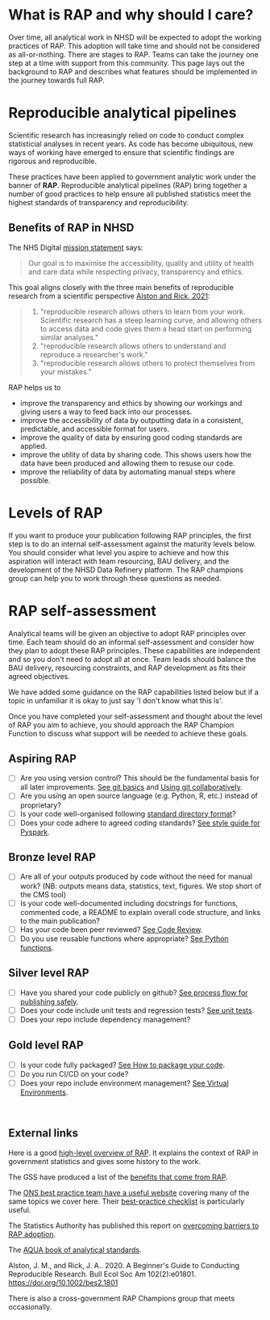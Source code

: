 # What is RAP and why should I care?
Over time, all analytical work in NHSD will be expected to adopt the working practices of RAP. This adoption will take time and should not be considered as all-or-nothing. There are stages to RAP. Teams can take the journey one step at a time with support from this community. This page lays out the background to RAP and describes what features should be implemented in the journey towards full RAP. 

# Reproducible analytical pipelines
Scientific research has increasingly relied on code to conduct complex statisticial analyses in recent years. As code has become ubiquitous, new ways of working have emerged to ensure that scientific findings are rigorous and reproducible. 

These practices have been applied to government analytic work under the banner of **RAP**. Reproducible analytical pipelines (RAP) bring together a number of good practices to help ensure all published statistics meet the highest standards of transparency and reproducibility.

## Benefits of RAP in NHSD

The NHS Digital [mission statement](https://digital.nhs.uk/about-nhs-digital/corporate-information-and-documents/our-strategy) says:

> Our goal is to maximise the accessibility, quality and utility of health and care data while respecting privacy, transparency and ethics. 


This goal aligns closely with the three main benefits of reproducible research from a scientific perspective [Alston and Rick, 2021](https://esajournals.onlinelibrary.wiley.com/doi/full/10.1002/bes2.1801):
> 1. "reproducible research allows others to learn from your work. Scientific research has a steep learning curve, and allowing others to access data and code gives them a head start on performing similar analyses."
> 2. "reproducible research allows others to understand and reproduce a researcher's work."
> 3. "reproducible research allows others to protect themselves from your mistakes."


RAP helps us to 
* improve the transparency and ethics by showing our workings and giving users a way to feed back into our processes.
* improve the accessibility of data by outputting data in a consistent, predictable, and accessible format for users. 
* improve the quality of data by ensuring good coding standards are applied. 
* improve the utility of data by sharing code. This shows users how the data have been produced and allowing them to resuse our code. 
* improve the reliability of data by automating manual steps where possible.


# Levels of RAP

If you want to produce your publication following RAP principles, the first step is to do an internal self-assessment against the maturity levels below. You should consider what level you aspire to achieve and how this aspiration will interact with team resourcing, BAU delivery, and the development of the NHSD Data Refinery platform. The RAP champions group can help you to work through these questions as needed. 
 

# RAP self-assessment
Analytical teams will be given an objective to adopt RAP principles over time. Each team should do an informal self-assessment and consider how they plan to adopt these RAP principles. These capabilities are independent and so you don't need to adopt all at once. Team leads should balance the BAU delivery, resourcing constraints, and RAP development as fits their agreed objectives. 

We have added some guidance on the RAP capabilities listed below but if a topic in unfamiliar it is okay to just say 'I don't know what this is'. 

Once you have completed your self-assessment and thought about the level of RAP you aim to achieve, you should approach the RAP Champion Function to discuss what support will be needed to achieve these goals. 


## Aspiring RAP

- [ ] Are you using version control? This should be the fundamental basis for all later improvements. [See git basics](development-approach/01_intro-to-git.md) and [Using git collaboratively](development-approach/02_using-git-collaboratively.md).
- [ ] Are you using an open source language (e.g. Python, R, etc.) instead of proprietary?
- [ ] Is your code well-organised following [standard directory format](python/project-structure-and-packaging.md)?
- [ ] Does your code adhere to agreed coding standards? [See style guide for Pyspark](pyspark/pyspark-style-guide.md).

## Bronze level RAP

- [ ] Are all of your outputs produced by code without the need for manual work? (NB: outputs means data, statistics, text, figures. We stop short of the CMS tool)
- [ ] Is your code well-documented including docstrings for functions, commented code, a README to explain overall code structure, and links to the main publication?
- [ ] Has your code been peer reviewed? [See Code Review](development-approach/09_code-review.md).
- [ ] Do you use reusable functions where appropriate? [See Python functions](python/python-functions.md).

## Silver level RAP

- [ ] Have you shared your code publicly on github? [See process flow for publishing safely](development-approach/08_how-to-publish-your-code-in-the-open.md).
- [ ] Does your code include unit tests and regression tests? [See unit tests](development-approach/04_unit-tests.md).
- [ ] Does your repo include dependency management?

## Gold level RAP

- [ ] Is your code fully packaged? [See How to package your code](python/project-structure-and-packaging.md).
- [ ] Do you run CI/CD on your code?
- [ ] Does your repo include environment management? [See Virtual Environments](python/virtual-environments.md).

<br>

## External links

Here is a good [high-level overview of RAP](https://dataingovernment.blog.gov.uk/2017/03/27/reproducible-analytical-pipeline/). It explains the context of RAP in government statistics and gives some history to the work. 

The GSS have produced a list of the [benefits that come from RAP](https://gss.civilservice.gov.uk/reproducible-analytical-pipelines/benefits-to-government-from-reproducible-analytical-pipelines/).

The [ONS best practice team have a useful website](https://best-practice-and-impact.github.io/qa-of-code-guidance/intro.html) covering many of the same topics we cover here. Their [best-practice checklist](https://best-practice-and-impact.github.io/qa-of-code-guidance/checklist_higher.html)  is particularly useful.

The Statistics Authority has published this report on [overcoming barriers to RAP adoption](https://osr.statisticsauthority.gov.uk/publication/reproducible-analytical-pipelines-overcoming-barriers-to-adoption/).

The [AQUA book of analytical standards](https://www.gov.uk/government/publications/the-aqua-book-guidance-on-producing-quality-analysis-for-government).

Alston, J. M., and Rick, J. A.. 2020. A Beginner's Guide to Conducting Reproducible Research. Bull Ecol Soc Am 102(2):e01801. https://doi.org/10.1002/bes2.1801

There is also a cross-government RAP Champions group that meets occasionally.

